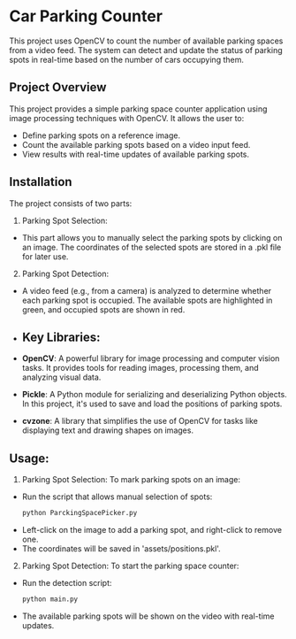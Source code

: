 # Car Parking Counter
This project uses OpenCV to count the number of available parking spaces from a video feed. The system can detect and update the status of parking spots in real-time based on the number of cars occupying them.

## Project Overview
This project provides a simple parking space counter application using image processing techniques with OpenCV. It allows the user to:
- Define parking spots on a reference image.
- Count the available parking spots based on a video input feed.
- View results with real-time updates of available parking spots.

## Installation
The project consists of two parts:
1. Parking Spot Selection:
- This part allows you to manually select the parking spots by clicking on an image. The coordinates of the selected spots are stored in a .pkl file for later use.
2. Parking Spot Detection:
- A video feed (e.g., from a camera) is analyzed to determine whether each parking spot is occupied. The available spots are highlighted in green, and occupied spots are shown in red.

- ## Key Libraries:
- **OpenCV**: A powerful library for image processing and computer vision tasks. It provides tools for reading images, processing them, and analyzing visual data.
- **Pickle**: A Python module for serializing and deserializing Python objects. In this project, it's used to save and load the positions of parking spots.
- **cvzone**: A library that simplifies the use of OpenCV for tasks like displaying text and drawing shapes on images.

## Usage:
1. Parking Spot Selection:
To mark parking spots on an image:
- Run the script that allows manual selection of spots:
  ```bash
  python ParckingSpacePicker.py
- Left-click on the image to add a parking spot, and right-click to remove one.
- The coordinates will be saved in 'assets/positions.pkl'.
2. Parking Spot Detection:
To start the parking space counter:
- Run the detection script:
  ```bash
  python main.py
- The available parking spots will be shown on the video with real-time updates.

